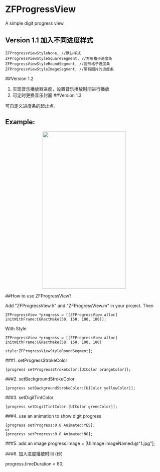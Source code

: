 # ZFProgressView
A simple digit progress view.

## Version 1.1  加入不同进度样式

    ZFProgressViewStyleNone, //默认样式
    ZFProgressViewStyleSquareSegment, //方形格子进度条
    ZFProgressViewStyleRoundSegment, //圆形格子进度条
    ZFProgressViewStyleImageSegment, //带有图片的进度条

##Version 1.2 

1. 实现音乐播放器进度，设置音乐播放时间进行播放
2. 可定时更换音乐封面
##Version 1.3

可自定义进度条的起止点。
## Example:

<p align="center" >
<img src="https://github.com/WZF-Fei/ZFProgressView/blob/master/ZFProgressViewExampleTests/ZFProgressView.gif" width="266" height="500"/>
</p>

##How to use ZFProgressView?

Add "ZFProgressView.h" and "ZFProgressView.m" in your project.
Then



```obj-c
ZFProgressView *progress = [[ZFProgressView alloc] initWithFrame:CGRectMake(50, 150, 100, 100)];
```
With Style

```obj-c
ZFProgressView *progress = [[ZFProgressView alloc] initWithFrame:CGRectMake(50, 150, 100, 100) 
                                                            style:ZFProgressViewStyleRoundSegment];
```

###1. setProgressStrokeColor
```obj-c
[progress setProgressStrokeColor:[UIColor orangeColor]];
```

###2. setBackgroundStrokeColor
```obj-c
[progress setBackgroundStrokeColor:[UIColor yellowColor]];
```

###3. setDigitTintColor
```obj-c
[progress setDigitTintColor:[UIColor greenColor]];
```

###4. use an animation to show digit progress
```obj-c
[progress setProgress:0.8 Animated:YES];
or
[progress setProgress:0.8 Animated:NO];
```

###5. add an image
progress.image = [UIImage imageNamed:@"1.jpg"];

###6. 加入进度播放时间 (秒)

progress.timeDuration = 60;
